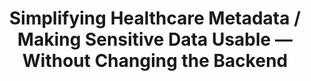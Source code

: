 ---
filetype: 'casestudy'
created: 2025-06-06
title: Simplifying Healthcare Metadata / Making Sensitive Data Usable — Without Changing the Backend
metatitle: PortalJS for OpenMetadata | Simple, Secure Frontend for Healthcare Data
metaDescription: A UK public health agency used PortalJS to build a clean, searchable frontend over OpenMetadata—enabling non-technical researchers to securely discover and request 300+ datasets via Azure.
description: Discover how a UK public health organization transformed complex metadata into a searchable, user-friendly experience. Built with PortalJS over OpenMetadata, this frontend gives non-technical researchers secure access to 300+ datasets — no backend overhaul required.
image: /static/img/showcases/2025-06-05-simplifying-healthcare-metadata/featured-image.jpg
images:
  ["/static/img/showcases/2025-06-05-simplifying-healthcare-metadata/image1.jpg","/static/img/showcases/2025-06-05-simplifying-healthcare-metadata/image2.jpg","/static/img/showcases/2025-06-05-simplifying-healthcare-metadata/image3.jpg","/static/img/showcases/2025-06-05-simplifying-healthcare-metadata/image4.jpg","/static/img/showcases/2025-06-05-simplifying-healthcare-metadata/image5.jpg","/static/img/showcases/2025-06-05-simplifying-healthcare-metadata/image6.jpg","/static/img/showcases/2025-06-05-simplifying-healthcare-metadata/image7.jpg","/static/img/showcases/2025-06-05-simplifying-healthcare-metadata/image8.jpg"]
authors: ['luccasmateus']
keystats:
  [
    '100% Secure/n Entra ID login, Azure-hosted',
    '300+ Datasets/n searchable via PortalJS',
    '60% Fewer Tickets/n metadata-related support requests down',
  ]
problem:
  '### Sensitive healthcare data was locked behind technical barriers

  - **Hidden Catalog**- Researchers couldn’t view or search the full dataset inventory across virtual machines.

  - **Fragmented Access**- Each user only saw a limited slice of the data, causing duplicated work and missed insights.

  - **Technical Interfaces**- OpenMetadata’s UI was built for engineers, not clinicians or public health researchers — resulting in friction and delays.'
solution:
  '### A user-friendly PortalJS frontend over OpenMetadata

  - **PortalJS Interface**- A lightweight, intuitive frontend tailored for non-technical researchers to explore and request data.

  - **OpenMetadata Backbone**- Metadata, access control, and governance handled via robust backend APIs — invisible to end users.

  - **Smart Features**- Secure login with Microsoft Entra ID, built-in glossary, dataset Q&A, and one-click publishing to virtual workspaces.'
results:
  '### Healthcare research workflows — simplified and accelerated

  - **Unified Discovery**- Researchers can now search and filter across the full dataset catalog with ease.

  - **Human-Centric UX**- Q&A threads and glossary terms reduce confusion and support tickets.

  - **Operational Boost**- Faster dataset provisioning, better data reuse, and less friction in onboarding new researchers.'
features:
  [
    ' - **Api-first, backend-agnostic** – Build modern data portals on any backend — from CKAN to OpenMetadata — using a clean, decoupled, API-first architecture.',
    'standards',
    ' - **Modern web stack** – Built with Next.js, TailwindCSS, and React — PortalJS offers a lightweight, maintainable, developer-friendly foundation.',
    'api',
    ' - **Dockerized for speed** – Deploy fast with containerized builds that fit neatly into your DevOps pipelines — on cloud or on-prem.',
    'rocket',
    ' - **Designed for non-technical users** – Make data usable for everyone — researchers, citizens, analysts — with intuitive, clean UI tailored to real-world needs.',
    'presentation-3',
    ' - **Secure by design** - Integrates easily with identity providers like Microsoft Entra ID to ensure secure, role-based access control.',
    'key',
    ' - **Pluggable and extensible** - Adapt and grow your portal with reusable components, custom layouts, and rich integration options — all without vendor lock-in.',
    'puzzle',
  ]
quote:
  [
    'We needed a simple way to bridge usability gaps without rebuilding infrastructure. PortalJS delivered exactly that.',
    '',
    ' Project Stakeholder, Public Health Data Service
',
  ]
portal:
  [
    'The Public Health Data Portal',
    'A clean, Azure-integrated data portal built with researchers in mind.',
  ]
table: healthcare
longRead: false
faq: healthcare
---